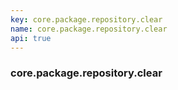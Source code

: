 ```yaml
---
key: core.package.repository.clear
name: core.package.repository.clear
api: true
---
```


### core.package.repository.clear
